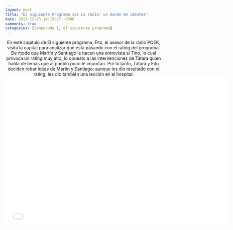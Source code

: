 ```yaml
---
layout: post
title: "El Siguiente Programa 1x5 La radio: un mundo de ideotas"
date: 2013-12-03 14:15:27 -0500
comments: true
categories: [temporada 1, el siguiente programa]
---
```

<div align="center">
En este capítulo de El siguiente programa, Fito, el asesor de la radio PQEK, visita la capital para analizar qué está pasando con el rating del programa. De modo que Martín y Santiago le hacen una entrevista al Tino, lo cual provoca un rating muy alto; lo opuesto a las intervenciones de Tátara quien habla de temas que al pueblo poco le importan. Por lo tanto, Tátara y Fito deciden robar ideas de Martín y Santiago; aunque les dio resultado con el rating, les dio también una lección en el hospital.
<br>
<iframe width="720" height="480" src="//www.youtube.com/embed/gsPxnouCW0w" frameborder="0" allowfullscreen></iframe>
</div>
